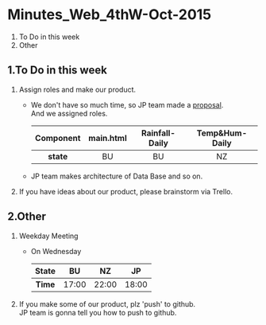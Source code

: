 # Minutes_Web_4thW-Oct-2015

1. To Do in this week
1. Other

## 1.To Do in this week

1. Assign roles and make our product.
	* We don't have so much time, so JP team made a [proposal](https://drive.google.com/file/d/0B6PTRu12AkpJcFRwa3g1WHNOMG8/view?usp=sharing).  
	  And we assigned roles.

	  |Component|main.html|Rainfall-Daily|Temp&Hum-Daily|  
	  |:---:|:---:|:---:|:---:|  
	  |**state**|BU|BU|NZ|  
	  
	* JP team makes architecture of Data Base and so on.

1. If you have ideas about our product, please brainstorm via Trello.


## 2.Other

1. Weekday Meeting
	* On Wednesday 

	  |State|BU|NZ|JP|  
	  |:---:|:---:|:---:|:---:|  
	  |**Time**|17:00|22:00|18:00|  

2. If you make some of our product, plz 'push' to github.  
JP team is gonna tell you how to push to github.
